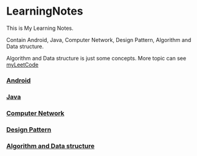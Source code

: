 # LearningNotes
This is My Learning Notes.  

Contain Android, Java, Computer Network, Design Pattern, Algorithm and Data structure.  

Algorithm and Data structure is just some concepts. More topic can see [myLeetCode](https://github.com/whyalwaysmea/myLeetCode)

### [Android](https://github.com/whyalwaysmea/LearningNotes/blob/master/Android/Android.md)

### [Java](https://github.com/whyalwaysmea/LearningNotes/blob/master/Java/Java.md)

### [Computer Network](https://github.com/whyalwaysmea/LearningNotes/blob/master/http/%E8%AE%A1%E7%AE%97%E6%9C%BA%E7%BD%91%E7%BB%9C.md)

### [Design Pattern](https://github.com/whyalwaysmea/LearningNotes/blob/master/Design%20pattern/Desing%20pattern.md)

### [Algorithm and Data structure](https://github.com/whyalwaysmea/LearningNotes/blob/master/%E7%AE%97%E6%B3%95/%E7%AE%97%E6%B3%95.md)
